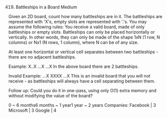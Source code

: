 419. Battleships in a Board
Medium

Given an 2D board, count how many battleships are in it. The battleships are represented with 'X's, empty slots are represented with '.'s. You may assume the following rules:
You receive a valid board, made of only battleships or empty slots.
Battleships can only be placed horizontally or vertically. In other words, they can only be made of the shape 1xN (1 row, N columns) or Nx1 (N rows, 1 column), where N can be of any size.

At least one horizontal or vertical cell separates between two battleships - there are no adjacent battleships.

Example:
X..X
...X
...X
In the above board there are 2 battleships.

Invalid Example:
...X
XXXX
...X
This is an invalid board that you will not receive - as battleships will always have a cell separating between them.

Follow up:
Could you do it in one-pass, using only O(1) extra memory and without modifying the value of the board?

0 ~ 6 months6 months ~ 1 year1 year ~ 2 years
Companies: Facebook | 3 Microsoft | 3 Google | 4

